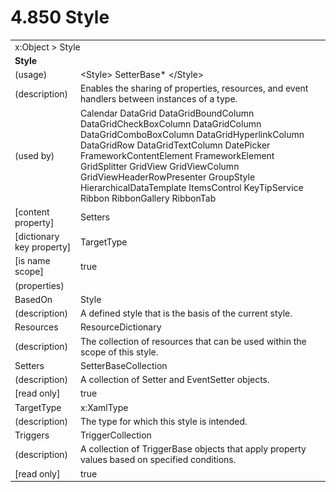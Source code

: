 <html dir="LTR" xmlns:mshelp="http://msdn.microsoft.com/mshelp" xmlns:ddue="http://ddue.schemas.microsoft.com/authoring/2003/5" xmlns:xlink="http://www.w3.org/1999/xlink" xmlns:tool="http://www.microsoft.com/tooltip">

<body>
 <input type="hidden" id="userDataCache" class="userDataStyle">
 <input type="hidden" id="hiddenScrollOffset">
 <img id="dropDownImage" style="display:none; height:0; width:0;" src="../local/drpdown.gif">
 <img id="dropDownHoverImage" style="display:none; height:0; width:0;" src="../local/drpdown_orange.gif">
 <img id="collapseImage" style="display:none; height:0; width:0;" src="../local/collapse.gif">
 <img id="expandImage" style="display:none; height:0; width:0;" src="../local/exp.gif">
 <img id="collapseAllImage" style="display:none; height:0; width:0;" src="../local/collall.gif">
 <img id="expandAllImage" style="display:none; height:0; width:0;" src="../local/expall.gif">
 <img id="copyImage" style="display:none; height:0; width:0;" src="../local/copycode.gif">
 <img id="copyHoverImage" style="display:none; height:0; width:0;" src="../local/copycodeHighlight.gif">
 <div id="header"><h1 class="heading">4.850 Style</h1></div>

 <div id="mainSection">
 <div id="mainBody">
 <div id="allHistory" class="saveHistory" onsave="saveAll()" onload="loadAll()"></div>
 <p xmlns:wsd="http://wsdev.schemas.microsoft.com/authoring/2008/2" xmlns:msxsl="urn:schemas-microsoft-com:xslt" xmlns:script="urn:script" xmlns:build="urn:build">
 </p>
 <div id="sectionSection0" class="section" name="collapseableSection">
 <content xmlns="http://ddue.schemas.microsoft.com/authoring/2003/5" xmlns:wsd="http://wsdev.schemas.microsoft.com/authoring/2008/2" xmlns:msxsl="urn:schemas-microsoft-com:xslt" xmlns:script="urn:script" xmlns:build="urn:build">
 </content>
 </div>
 <div id="sectionSection1" class="section" name="collapseableSection">
 <content xmlns="http://ddue.schemas.microsoft.com/authoring/2003/5" xmlns:wsd="http://wsdev.schemas.microsoft.com/authoring/2008/2" xmlns:msxsl="urn:schemas-microsoft-com:xslt" xmlns:script="urn:script" xmlns:build="urn:build">
 <table class="ProtocolAuthoredTable" xmlns="">
 <tr><td colspan="2">
<mshelp:link keywords="86913f34-aa06-4c94-9f09-83936a822fd8" tabindex="0">x:Object</mshelp:link> &gt; <mshelp:link keywords="474ac96a-e49a-4316-9ea8-7c05ffc4bf9e" tabindex="0">Style</mshelp:link> </td>
 </tr>
 <tr><td colspan="2">
 <b>
Style </b>
 </td>
 </tr>
 <tr><td><div class="indent0">(usage)</div></td>
 <td>&lt;Style&gt; <mshelp:link keywords="875c9398-5f53-473c-a5ee-5f304232bb4e" tabindex="0">SetterBase</mshelp:link>* &lt;/Style&gt; </td>
 </tr>
 <tr><td><div class="indent0">(description)</div></td>
 <td>Enables the sharing of properties, resources, and event handlers between instances of a type. </td>
 </tr>
 <tr><td><div class="indent0">(used by)</div></td>
 <td><mshelp:link keywords="da76b19d-399d-408a-9b8b-3bbb41d2687a" tabindex="0">Calendar</mshelp:link> <mshelp:link keywords="d934b5d4-03ec-45ad-a0e3-d248f8441050" tabindex="0">DataGrid</mshelp:link> <mshelp:link keywords="99af726b-2520-4061-a781-6b0d607e8fd3" tabindex="0">DataGridBoundColumn</mshelp:link> <mshelp:link keywords="3a814b60-d53a-4df9-9208-fffa54dd2c70" tabindex="0">DataGridCheckBoxColumn</mshelp:link> <mshelp:link keywords="faa916f0-c1a3-408f-b6e1-ff8b4e7a34b8" tabindex="0">DataGridColumn</mshelp:link> <mshelp:link keywords="3dff7258-f883-45bf-a8ef-11469f505bb9" tabindex="0">DataGridComboBoxColumn</mshelp:link> <mshelp:link keywords="7610e07e-2572-45a4-9d61-29ca907aced8" tabindex="0">DataGridHyperlinkColumn</mshelp:link> <mshelp:link keywords="bf861e4e-a22b-40c1-8210-1c4cc761aeac" tabindex="0">DataGridRow</mshelp:link> <mshelp:link keywords="727e8b5f-8a21-468b-befc-01115a51a056" tabindex="0">DataGridTextColumn</mshelp:link> <mshelp:link keywords="7ed3be31-33e5-49ca-9c29-cfcf7fbfbf5b" tabindex="0">DatePicker</mshelp:link> <mshelp:link keywords="a950c23e-9e46-438d-8a25-2afc0a33b429" tabindex="0">FrameworkContentElement</mshelp:link> <mshelp:link keywords="07f9afc2-9f13-4a2a-871b-ac7caef0660d" tabindex="0">FrameworkElement</mshelp:link> <mshelp:link keywords="143f3782-cc54-4fe3-9354-639664b0dc6f" tabindex="0">GridSplitter</mshelp:link> <mshelp:link keywords="cb88fb5b-fa12-41ed-a193-de17b0b94907" tabindex="0">GridView</mshelp:link> <mshelp:link keywords="c658c82d-5cf9-479a-a894-773a72804347" tabindex="0">GridViewColumn</mshelp:link> <mshelp:link keywords="2b7c9fe2-20a9-4f6e-8363-f874c4893d3a" tabindex="0">GridViewHeaderRowPresenter</mshelp:link> <mshelp:link keywords="4f711085-4b1d-4521-b20a-8448f2f1ce55" tabindex="0">GroupStyle</mshelp:link> <mshelp:link keywords="bef61065-60ff-4dea-a09d-feac5efe88f4" tabindex="0">HierarchicalDataTemplate</mshelp:link> <mshelp:link keywords="a0f98f76-c906-4e73-819c-f141113039ce" tabindex="0">ItemsControl</mshelp:link> <mshelp:link keywords="f410e423-ad2b-4734-a1bc-b447f7afc9c0" tabindex="0">KeyTipService</mshelp:link> <mshelp:link keywords="fcf59845-b287-4cca-9a05-135d1bc4195d" tabindex="0">Ribbon</mshelp:link> <mshelp:link keywords="eca60443-bc29-44dd-94a4-4e7d1c665a25" tabindex="0">RibbonGallery</mshelp:link> <mshelp:link keywords="70a3884c-ffa9-484c-b99d-e4f548db5aa8" tabindex="0">RibbonTab</mshelp:link> </td>
 </tr>
 <tr><td><div class="indent0">[content property]</div></td>
 <td><mshelp:link keywords="474ac96a-e49a-4316-9ea8-7c05ffc4bf9e" tabindex="0">Setters</mshelp:link> </td>
 </tr>
 <tr><td><div class="indent0">[dictionary key property]</div></td>
 <td><mshelp:link keywords="474ac96a-e49a-4316-9ea8-7c05ffc4bf9e" tabindex="0">TargetType</mshelp:link> </td>
 </tr>
 <tr><td><div class="indent0">[is name scope]</div></td>
 <td>true </td>
 </tr>
 <tr><td><div class="indent0">(properties)</div></td>
 <td> </td>
 </tr>
 <tr><td><div class="indent2">BasedOn</div></td>
 <td><mshelp:link keywords="474ac96a-e49a-4316-9ea8-7c05ffc4bf9e" tabindex="0">Style</mshelp:link> </td>
 </tr>
 <tr><td><div class="indent4">(description)</div></td>
 <td>A defined style that is the basis of the current style. </td>
 </tr>
 <tr><td><div class="indent2">Resources</div></td>
 <td><mshelp:link keywords="3b1221e6-6503-4003-9e62-f95c7bb38d46" tabindex="0">ResourceDictionary</mshelp:link> </td>
 </tr>
 <tr><td><div class="indent4">(description)</div></td>
 <td>The collection of resources that can be used within the scope of this style. </td>
 </tr>
 <tr><td><div class="indent2">Setters</div></td>
 <td><mshelp:link keywords="f8d74084-928e-4197-b7c1-165c5517a2e4" tabindex="0">SetterBaseCollection</mshelp:link> </td>
 </tr>
 <tr><td><div class="indent4">(description)</div></td>
 <td>A collection of Setter and EventSetter objects. </td>
 </tr>
 <tr><td><div class="indent4">[read only]</div></td>
 <td>true </td>
 </tr>
 <tr><td><div class="indent2">TargetType</div></td>
 <td><mshelp:link keywords="0a0ba56c-1231-46c5-87f4-bd4ca49cc8de" tabindex="0">x:XamlType</mshelp:link> </td>
 </tr>
 <tr><td><div class="indent4">(description)</div></td>
 <td>The type for which this style is intended. </td>
 </tr>
 <tr><td><div class="indent2">Triggers</div></td>
 <td><mshelp:link keywords="76e55a82-2c16-41ac-bcc6-3749a24a20a0" tabindex="0">TriggerCollection</mshelp:link> </td>
 </tr>
 <tr><td><div class="indent4">(description)</div></td>
 <td>A collection of TriggerBase objects that apply property values based on specified conditions. </td>
 </tr>
 <tr><td><div class="indent4">[read only]</div></td>
 <td>true </td>
 </tr>
</table>
 </content>
 </div>
 <!--[if gte IE 5]>
 <tool:tip element="languageFilterToolTip" avoidmouse="false"/>
 <![endif]-->
 </div>
 <a name="feedback"></a><span></span>
 </div>
</body></html>
